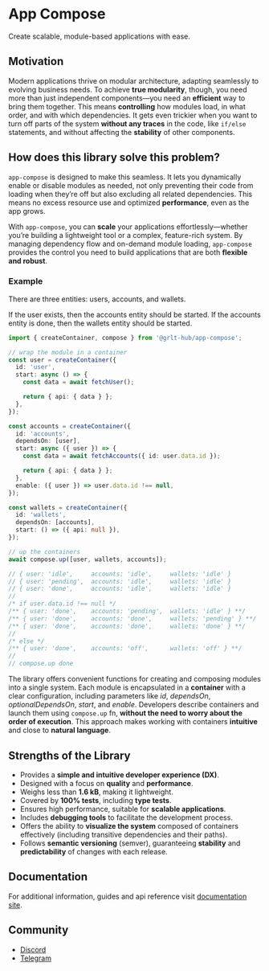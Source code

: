 # App Compose

Create scalable, module-based applications with ease.

## Motivation

Modern applications thrive on modular architecture, adapting seamlessly to evolving business needs. To achieve **true modularity**, though, you need more than just independent components—you need an **efficient** way to bring them together. This means **controlling** how modules load, in what order, and with which dependencies. It gets even trickier when you want to turn off parts of the system **without any traces** in the code, like `if/else` statements, and without affecting the **stability** of other components.

## How does this library solve this problem?

`app-compose` is designed to make this seamless. It lets you dynamically enable or disable modules as needed, not only preventing their code from loading when they’re off but also excluding all related dependencies. This means no excess resource use and optimized **performance**, even as the app grows.

With `app-compose`, you can **scale** your applications effortlessly—whether you’re building a lightweight tool or a complex, feature-rich system. By managing dependency flow and on-demand module loading, `app-compose` provides the control you need to build applications that are both **flexible and robust**.

### Example

There are three entities: users, accounts, and wallets.

If the user exists, then the accounts entity should be started. If the accounts entity is done, then the wallets entity should be started.

```ts
import { createContainer, compose } from '@grlt-hub/app-compose';

// wrap the module in a container
const user = createContainer({
  id: 'user',
  start: async () => {
    const data = await fetchUser();

    return { api: { data } };
  },
});

const accounts = createContainer({
  id: 'accounts',
  dependsOn: [user],
  start: async ({ user }) => {
    const data = await fetchAccounts({ id: user.data.id });

    return { api: { data } };
  },
  enable: ({ user }) => user.data.id !== null,
});

const wallets = createContainer({
  id: 'wallets',
  dependsOn: [accounts],
  start: () => ({ api: null }),
});

// up the containers
await compose.up([user, wallets, accounts]);

// { user: 'idle',     accounts: 'idle',     wallets: 'idle' }
// { user: 'pending',  accounts: 'idle',     wallets: 'idle' }
// { user: 'done',     accounts: 'idle',     wallets: 'idle' }
//
/* if user.data.id !== null */
/** { user: 'done',    accounts: 'pending',  wallets: 'idle' } **/
/** { user: 'done',    accounts: 'done',     wallets: 'pending' } **/
/** { user: 'done',    accounts: 'done',     wallets: 'done' } **/
//
/* else */
/** { user: 'done',    accounts: 'off',      wallets: 'off' } **/
//
// compose.up done
```

The library offers convenient functions for creating and composing modules into a single system. Each module is encapsulated in a **container** with a clear configuration, including parameters like _id_, _dependsOn_, _optionalDependsOn_, _start_, and _enable_. Developers describe containers and launch them using `compose.up` fn, **without the need to worry about the order of execution**. This approach makes working with containers **intuitive** and close to **natural language**.

## Strengths of the Library

- Provides a **simple and intuitive developer experience (DX)**.
- Designed with a focus on **quality** and **performance**.
- Weighs less than **1.6 kB**, making it lightweight.
- Covered by **100% tests**, including **type tests**.
- Ensures high performance, suitable for **scalable applications**.
- Includes **debugging tools** to facilitate the development process.
- Offers the ability to **visualize the system** composed of containers effectively (including transitive dependencies and their paths).
- Follows **semantic versioning** (semver), guaranteeing **stability** and **predictability** of changes with each release.

## Documentation

For additional information, guides and api reference visit [documentation site](https://grlt-hub.github.io/app-compose/).

## Community

- [Discord](https://discord.gg/Q4DFKnxp)
- [Telegram](https://t.me/grlt_hub_app_compose)

